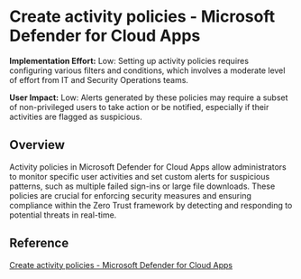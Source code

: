 # Create activity policies - Microsoft Defender for Cloud Apps

**Implementation Effort:** Low: Setting up activity policies requires configuring various filters and conditions, which involves a moderate level of effort from IT and Security Operations teams.

**User Impact:** Low: Alerts generated by these policies may require a subset of non-privileged users to take action or be notified, especially if their activities are flagged as suspicious.

## Overview
Activity policies in Microsoft Defender for Cloud Apps allow administrators to monitor specific user activities and set custom alerts for suspicious patterns, such as multiple failed sign-ins or large file downloads. These policies are crucial for enforcing security measures and ensuring compliance within the Zero Trust framework by detecting and responding to potential threats in real-time.

## Reference
[Create activity policies - Microsoft Defender for Cloud Apps](https://learn.microsoft.com/en-us/defender-cloud-apps/user-activity-policies)
